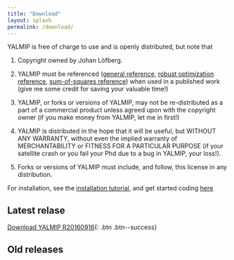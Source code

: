 ```yaml
---
title: "Download"
layout: splash
permalink: /download/
---
```


YALMIP is free of charge to use and is openly distributed, but note that 

1. Copyright owned by Johan Löfberg.

2. YALMIP must be referenced ([general reference](/reference/lofberg2004), [robust optimization reference](/reference/lofberg2012), [sum-of-squares reference](/lofberg2009)) when used in a published work (give me some credit for saving your valuable time!)
 
3. YALMIP, or forks or versions of YALMIP, may not be re-distributed as a part of a commercial product unless agreed upon with the copyright owner (if you make money from YALMIP, let me in first!)

4. YALMIP is distributed in the hope that it will be useful, but WITHOUT ANY WARRANTY, without even the implied warranty of MERCHANTABILITY or FITNESS FOR A PARTICULAR PURPOSE (if your satellite crash or you fail your Phd due to a bug in YALMIP, your loss!).

5. Forks or versions of YALMIP must include, and follow, this license in any distribution.

For installation, see the [installation tutorial](/tutorial/installation), and get started coding [here](/tutorial/basics)

## Latest relase

[Download YALMIP R20160916](https://johanlofberg.github.com/yalmip/master.zip){: .btn .btn--success}

## Old releases

